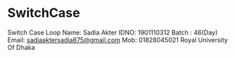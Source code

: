 # SwitchCase
Switch Case Loop
Name: Sadia Akter
IDNO: 1901110312
Batch : 46(Day)
Email: sadiaaktersadia875@gmail.com
Mob: 01828045021
Royal University Of Dhaka
